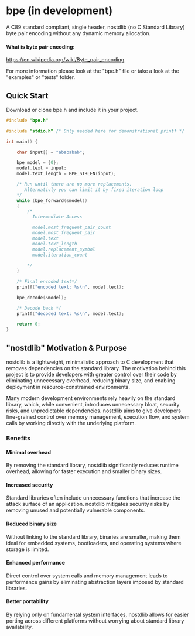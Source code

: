 # bpe (in development)
A C89 standard compliant, single header, nostdlib (no C Standard Library) byte pair encoding without any dynamic memory allocation.

#### What is byte pair encoding:
https://en.wikipedia.org/wiki/Byte_pair_encoding

For more information please look at the "bpe.h" file or take a look at the "examples" or "tests" folder.

## Quick Start

Download or clone bpe.h and include it in your project.

```C
#include "bpe.h"

#include "stdio.h" /* Only needed here for demonstrational printf */

int main() {

    char input[] = "abababab";

    bpe model = {0};
    model.text = input;
    model.text_length = BPE_STRLEN(input);

    /* Run until there are no more replacements. 
       Alternativly you can limit it by fixed iteration loop 
    */
    while (bpe_forward(&model))
    {
        /*
          Intermediate Access

          model.most_frequent_pair_count
          model.most_frequent_pair
          model.text
          model.text_length
          model.replacement_symbol
          model.iteration_count
          
        */
    }

    /* Final encoded text*/
    printf("encoded text: %s\n", model.text);

    bpe_decode(&model);

    /* Decode back */
    printf("decoded text: %s\n", model.text);

    return 0;
}
```

## "nostdlib" Motivation & Purpose

nostdlib is a lightweight, minimalistic approach to C development that removes dependencies on the standard library. The motivation behind this project is to provide developers with greater control over their code by eliminating unnecessary overhead, reducing binary size, and enabling deployment in resource-constrained environments.

Many modern development environments rely heavily on the standard library, which, while convenient, introduces unnecessary bloat, security risks, and unpredictable dependencies. nostdlib aims to give developers fine-grained control over memory management, execution flow, and system calls by working directly with the underlying platform.

### Benefits

#### Minimal overhead
By removing the standard library, nostdlib significantly reduces runtime overhead, allowing for faster execution and smaller binary sizes.

#### Increased security
Standard libraries often include unnecessary functions that increase the attack surface of an application. nostdlib mitigates security risks by removing unused and potentially vulnerable components.

#### Reduced binary size
Without linking to the standard library, binaries are smaller, making them ideal for embedded systems, bootloaders, and operating systems where storage is limited.

#### Enhanced performance
Direct control over system calls and memory management leads to performance gains by eliminating abstraction layers imposed by standard libraries.

#### Better portability
By relying only on fundamental system interfaces, nostdlib allows for easier porting across different platforms without worrying about standard library availability.
